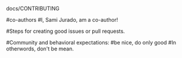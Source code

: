 docs/CONTRIBUTING

#co-authors
    #I, Sami Jurado, am a co-author!

#Steps for creating good issues or pull requests.

#Community and behavioral expectations:
  #be nice, do only good
  #In otherwords, don't be mean.
